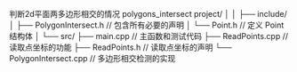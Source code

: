 判断2d平面两多边形相交的情况
polygons_intersect project/
                        │
                        │
                        ├── include/
                        │       ├── PolygonIntersect.h     // 包含所有必要的声明
                        │       └── Point.h                // 定义 Point 结构体
                        │
                        └── src/
                                ├── main.cpp               // 主函数和测试代码
                                ├── ReadPoints.cpp         // 读取点坐标的功能
                                ├── ReadPoints.h           // 读取点坐标的声明
                                └── PolygonIntersect.cpp    // 多边形相交检测的实现
                        
